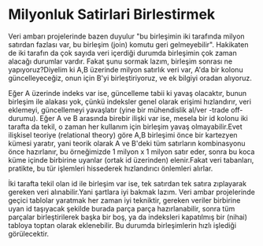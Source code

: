# Milyonluk Satirlari Birlestirmek

Veri ambarı projelerinde bazen duyulur "bu birleşimin iki tarafında
milyon satırdan fazlası var, bu birleşim (join) komutu geri
gelmeyebilir". Hakikaten de iki tarafın da çok sayıda veri içerdiği
durumda birleşimin çok zaman alacağı durumlar vardır. Fakat şunu
sormak lazım, birleşim sonrası ne yapıyoruz?Diyelim ki A,B üzerinde
milyon satırlık veri var, A'da bir kolonu güncelleyeceğiz, onun için
B'yi birleştiriyoruz, ve ek bilgiyi oradan alıyoruz.

Eğer A üzerinde indeks var ise, güncelleme tabii ki yavaş olacaktır,
bunun birleşim ile alakası yok, çünkü indeksler genel olarak erişimi
hızlandırır, veri eklemeyi, güncellemeyi yavaşlatır (yine bir
mühendislik al/ver -trade off- durumu). Eğer A ve B arasında birebir
ilişki var ise, mesela bir id kolonu iki tarafta da tekil, o zaman her
kullanım için birleşim yavaş olmayabilir.Evet ilişkisel teoriye
(relational theory) göre A,B birleşimi önce bir kartezyen kümesi
yaratır, yani teorik olarak A ve B'deki tüm satırların kombinasyonu
önce hazırlanır, bu örneğimizde 1 milyon x 1 milyon satır eder, sonra
bu koca küme içinde birbirine uyanlar (ortak id üzerinden)
elenir.Fakat veri tabanları, pratikte, bu tür işlemleri hissederek
hızlandırıcı önlemleri alırlar.

İki tarafta tekil olan id ile birleşim var ise, tek satırdan tek
satıra zıplayarak gereken veri alınabilir.Yani şartlara iyi bakmak
lazım. Veri ambar projelerinde geçici tablolar yaratmak her zaman iyi
tekniktir, gereken veriler birbirine uyan id taşıyacak şekilde burada
parça parça hazırlanabilir, sonra tüm parçalar birleştirilerek başka
bir boş, ya da indeksleri kapatılmış bir (nihai) tabloya toptan olarak
eklenebilir. Bu durumda birleşimlerin hızlı işlediği görülecektir.




